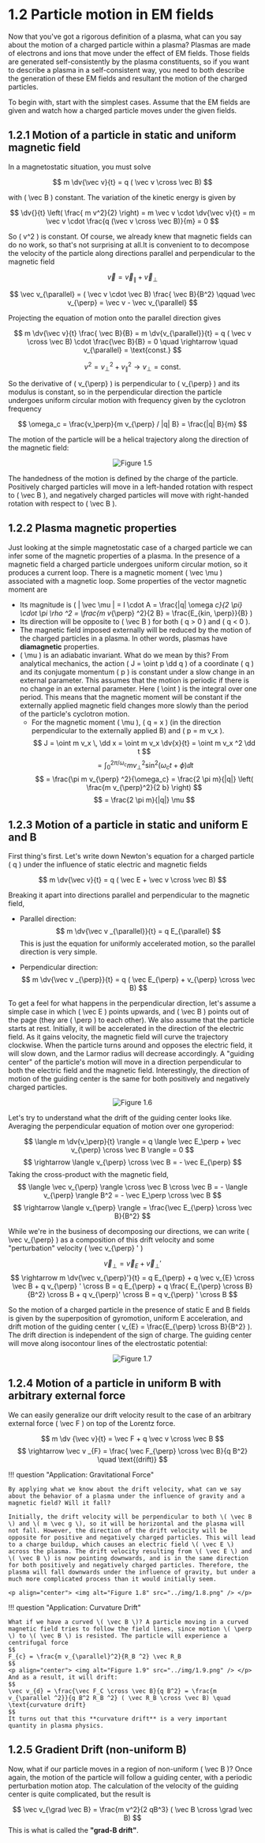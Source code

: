 # **1.2** Particle motion in EM fields

Now that you've got a rigorous definition of a plasma, what can you say about the motion of a charged particle within a plasma? Plasmas are made of electrons and ions that move under the effect of EM fields. Those fields are generated self-consistently by the plasma constituents, so if you want to describe a plasma in a self-consistent way, you need to both describe the generation of these EM fields and resultant the motion of the charged particles.

To begin with, start with the simplest cases. Assume that the EM fields are given and watch how a charged particle moves under the given fields. 

## **1.2.1** Motion of a particle in static and uniform magnetic field

In a magnetostatic situation, you must solve

$$
m \dv{\vec v}{t} = q ( \vec v \cross \vec B)
$$

with \( \vec B \) constant. The variation of the kinetic energy is given by

$$
\dv{}{t} \left( \frac{ m v^2}{2} \right) = m \vec v \cdot \dv{\vec v}{t} = m \vec v \cdot \frac{q (\vec v \cross \vec B)}{m} = 0
$$

So \( v^2 \) is constant. Of course, we already knew that magnetic fields can do no work, so that's not surprising at all.It is convenient to to decompose the velocity of the particle along directions parallel and perpendicular to the magnetic field

$$
\vec v = \vec v _{\parallel} + \vec v_{\perp}
$$

$$
\vec v_{\parallel} = ( \vec v \cdot \vec B) \frac{ \vec B}{B^2} \qquad \vec v_{\perp} = \vec v - \vec v_{\parallel}
$$

Projecting the equation of motion onto the parallel direction gives

$$
m \dv{\vec v}{t} \frac{ \vec B}{B} = m \dv{v_{\parallel}}{t} = q ( \vec v \cross \vec B) \cdot \frac{\vec B}{B} = 0 \quad \rightarrow \quad v_{\parallel} = \text{const.}
$$

$$
v^2 = v_{\perp} ^2 + v_{\parallel} ^2 \rightarrow v_{\perp} = \text{const.}
$$

So the derivative of \( v_{\perp} \) is perpendicular to \( v_{\perp} \) and its modulus is constant, so in the perpendicular direction the particle undergoes uniform circular motion with frequency given by the cyclotron frequency

$$
\omega_c = \frac{v_\perp}{m v_{\perp} / |q| B} = \frac{|q| B}{m}
$$

The motion of the particle will be a helical trajectory along the direction of the magnetic field:

<p align="center"> <img alt="Figure 1.5" src="../img/1.5.png" /> </p>

The handedness of the motion is defined by the charge of the particle. Positively charged particles will move in a left-handed rotation with respect to \( \vec B \), and negatively charged particles will move with right-handed rotation with respect to \( \vec B \).

## **1.2.2** Plasma magnetic properties

Just looking at the simple magnetostatic case of a charged particle we can infer some of the magnetic properties of a plasma. In the presence of a magnetic field a charged particle undergoes uniform circular motion, so it produces a current loop. There is a magnetic moment \( \vec \mu \) associated with a magnetic loop. Some properties of the vector magnetic moment are

 - Its magnitude is  \( | \vec \mu | = I \cdot A = \frac{|q| \omega _c}{2 \pi} \cdot \pi \rho ^2 = \frac{m v_{\perp} ^2}{2 B} = \frac{E_{kin, \perp}}{B} \) 
 - Its direction will be opposite to \( \vec B \) for both \( q > 0 \) and \( q < 0 \).
 - The magnetic field imposed externally will be reduced by the motion of the charged particles in a plasma. In other words, plasmas have **diamagnetic** properties.
 - \( \mu \) is an adiabatic invariant. What do we mean by this? From analytical mechanics, the action \( J = \oint p \dd q \) of a coordinate \( q \) and its conjugate momentum \( p \) is constant under a slow change in an external parameter. This assumes that the motion is periodic if there is no change in an external parameter. Here \( \oint  \) is the integral over one period. This means that the magnetic moment will be constant if the externally applied magnetic field changes more slowly than the period of the particle's cyclotron motion.
     - For the magnetic moment \( \mu \), \( q = x \) (in the direction perpendicular to the externally applied B) and \( p = m v_x \).
    $$
    J = \oint m v_x \, \dd x = \oint m v_x \dv{x}{t} = \oint m v_x ^2 \dd t 
    $$
    $$
    = \int_0 ^{2 \pi / \omega_c} m v_{\perp} ^2 \sin ^2 ( \omega _c t + \phi) \dd t
    $$
    $$
    = \frac{\pi m v_{\perp} ^2}{\omega_c} = \frac{2 \pi m}{|q|} \left( \frac{m v_{\perp}^2}{2 b} \right)
    $$
    $$
    = \frac{2 \pi m}{|q|} \mu
    $$


## **1.2.3** Motion of a particle in static and uniform E and B

First thing's first. Let's write down Newton's equation for a charged particle \( q \) under the influence of static electric and magnetic fields

$$
m \dv{\vec v}{t} = q ( \vec E + \vec v \cross \vec B)
$$

Breaking it apart into directions parallel and perpendicular to the magnetic field,

- Parallel direction: 
$$
m \dv{\vec v _{\parallel}}{t} = q E_{\parallel}
$$
This is just the equation for uniformly accelerated motion, so the parallel direction is very simple.

- Perpendicular direction:
$$
m \dv{\vec v _{\perp}}{t} = q ( \vec E_{\perp} + v_{\perp} \cross \vec B)
$$

To get a feel for what happens in the perpendicular direction, let's assume a simple case in which  \( \vec E \) points upwards, and \( \vec B \) points out of the page (they are \( \perp \) to each other). We also assume that the particle starts at rest. Initially, it will be accelerated in the direction of the electric field. As it gains velocity, the magnetic field will curve the trajectory clockwise. When the particle turns around and opposes the electric field, it will slow down, and the Larmor radius will decrease accordingly. A "guiding center" of the particle's motion will move in a direction perpendicular to both the electric field and the magnetic field. Interestingly, the direction of motion of the guiding center is the same for both positively and negatively charged particles.

<p align="center"> <img alt="Figure 1.6" src="../img/1.6.png" /> </p>

Let's try to understand what the drift of the guiding center looks like. Averaging the perpendicular equation of motion over one gyroperiod:

$$
\langle m \dv{v_\perp}{t} \rangle = q \langle \vec E_\perp + \vec v_{\perp} \cross \vec B \rangle = 0
$$
$$
\rightarrow \langle v_{\perp} \cross \vec B = - \vec E_{\perp}
$$
Taking the cross-product with the magnetic field,
$$
\langle \vec v_{\perp} \rangle \cross \vec B \cross \vec B = - \langle v_{\perp} \rangle B^2 = - \vec E_\perp \cross \vec B
$$
$$
\rightarrow \langle v_{\perp} \rangle = \frac{\vec E_{\perp} \cross \vec B}{B^2}
$$

While we're in the business of decomposing our directions, we can write \( \vec v_{\perp} \) as a composition of this drift velocity and some "perturbation" velocity \( \vec v_{\perp} ' \)

$$
\vec v_{\perp} = \vec v_{E} + \vec v_{\perp} '
$$ 
$$
\rightarrow m \dv{\vec v_{\perp}'}{t} = q E_{\perp} + q \vec v_{E} \cross \vec B + q v_{\perp} ' \cross B = q E_{\perp} + q \frac{ E_{\perp} \cross B}{B^2} \cross B + q v_{\perp}' \cross B = q v_{\perp} ' \cross B
$$

So the motion of a charged particle in the presence of static E and B fields is given by the superposition of gyromotion, uniform E acceleration, and drift motion of the guiding center \( v_{E} = \frac{E_{\perp} \cross B}{B^2} \). The drift direction is independent of the sign of charge. The guiding center will move along isocontour lines of the electrostatic potential:

<p align="center"> <img alt="Figure 1.7" src="../img/1.7.png" /> </p>

## **1.2.4** Motion of a particle in uniform B with arbitrary external force

We can easily generalize our drift velocity result to the case of an arbitrary external force \( \vec F \) on top of the Lorentz force.

$$
m \dv {\vec v}{t} = \vec F + q \vec v \cross \vec B
$$
$$
\rightarrow \vec v _{F} = \frac{ \vec F_{\perp} \cross \vec B}{q B^2} \quad \text{(drift)}
$$


!!! question "Application: Gravitational Force"
    
    By applying what we know about the drift velocity, what can we say about the behavior of a plasma under the influence of gravity and a magnetic field? Will it fall?

    Initially, the drift velocity will be perpendicular to both \( \vec B \) and \( m \vec g \), so it will be horizontal and the plasma will not fall. However, the direction of the drift velocity will be opposite for positive and negatively charged particles. This will lead to a charge buildup, which causes an electric field \( \vec E \)  across the plasma. The drift velocity resulting from \( \vec E \) and \( \vec B \) is now pointing downwards, and is in the same direction for both positively and negatively charged particles. Therefore, the plasma will fall downwards under the influence of gravity, but under a much more complicated process than it would initially seem.

    <p align="center"> <img alt="Figure 1.8" src="../img/1.8.png" /> </p>

!!! question "Application: Curvature Drift"

    What if we have a curved \( \vec B \)? A particle moving in a curved magnetic field tries to follow the field lines, since motion \( \perp \) to \( \vec B \) is resisted. The particle will experience a centrifugal force
    $$
    F_{c} = \frac{m v_{\parallel}^2}{R_B ^2} \vec R_B
    $$
    <p align="center"> <img alt="Figure 1.9" src="../img/1.9.png" /> </p>
    And as a result, it will drift:
    $$
    \vec v_{d} = \frac{\vec F_C \cross \vec B}{q B^2} = \frac{m v_{\parallel ^2}}{q B^2 R_B ^2} ( \vec R_B \cross \vec B) \quad \text{curvature drift}
    $$
    It turns out that this **curvature drift** is a very important quantity in plasma physics.

## **1.2.5** Gradient Drift (non-uniform B)

Now, what if our particle moves in a region of non-uniform \( \vec B \)? Once again, the motion of the particle will follow a guiding center, with a periodic perturbation motion atop. The calculation of the velocity of the guiding center is quite complicated, but the result is

$$
\vec v_{\grad \vec B} = \frac{m v^2}{2 qB^3} ( \vec B \cross \grad \vec B)
$$
This is what is called the **"grad-B drift"**.